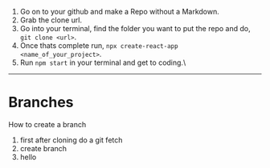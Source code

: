 1.  Go on to your github and make a Repo without a Markdown.
2.  Grab the clone url.
3.  Go into your terminal, find the folder you want to put the repo and do, `git clone <url>`.
4.  Once thats complete run, `npx create-react-app <name_of_your_project>`.
5.  Run `npm start` in your terminal and get to coding.\

---

# Branches

How to create a branch

1. first after cloning do a git fetch
2. create branch
3. hello